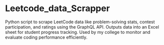 # Leetcode_data_Scrapper
Python script to scrape LeetCode data like problem-solving stats, contest participation, and ratings using the GraphQL API. Outputs data into an Excel sheet for student progress tracking. Used by my college to monitor and evaluate coding performance efficiently.
